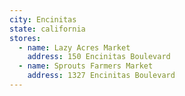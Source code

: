 ```yaml
---
city: Encinitas
state: california
stores:
  - name: Lazy Acres Market
    address: 150 Encinitas Boulevard
  - name: Sprouts Farmers Market
    address: 1327 Encinitas Boulevard
---
```

